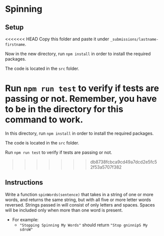 # Spinning

## Setup

<<<<<<< HEAD
Copy this folder and paste it under `_submissions/lastname-firstname`.

Now in the new directory, run `npm install` in order to install the required packages.

The code is located in the `src` folder.

Run `npm run test` to verify if tests are passing or not. Remember, you have to be in the directory for this command to work.
=======
In this directory, run `npm install` in order to install the required packages.

The code is located in the `src` folder.

Run `npm run test` to verify if tests are passing or not.
>>>>>>> db8738fcbca9cd49a7dcd2e5fc52f53a5707f382

## Instructions

Write a function `spinWords(sentence)` that takes in a string of one or more words, and returns the same string, but with all five or more letter words reversed. Strings passed in will consist of only letters and spaces. Spaces will be included only when more than one word is present.

- For example:
  - `"Stopping Spinning My Words"` should return `"Stop gninnipS My sdroW"`
